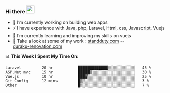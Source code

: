 ### Hi there <img src="https://media.giphy.com/media/hvRJCLFzcasrR4ia7z/giphy.gif" width="25px">


- 🔭 I’m currently working on building web apps
- ⚡ I have experience with Java, php, Laravel, Html, css, Javascript, Vuejs
- 🌱 I’m currently learning and improving my skills on vuejs
- 📌 Take a look at some of my work : 
    <a href="https://www.standduty.com">standduty.com</a> -- 
    </br><a href="https://www.duraku-renovation.com">duraku-renovation.com</a>






📊 **This Week I Spent My Time On:**
<!--START_SECTION:waka-->
```text
Laravel         20 hr           █████████████░░░░░░░░░░░░   45 % 
ASP.Net mvc     15 hr           █████▒░░░░░░░░░░░░░░░░░░░   30 % 
Vue.js          10 hr           ███▓░░░░░░░░░░░░░░░░░░░░░   25 % 
Git Config      12 mins         █▒░░░░░░░░░░░░░░░░░░░░░░░   3 % 
Other                           █░░░░░░░░░░░░░░░░░░░░░░░░   7 % 
```
<!--END_SECTION:waka-->
